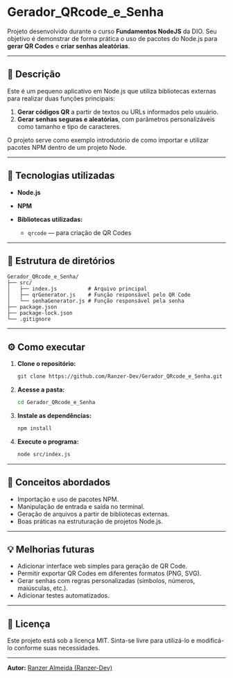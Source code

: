 # Gerador_QRcode_e_Senha

Projeto desenvolvido durante o curso **Fundamentos NodeJS** da DIO.
Seu objetivo é demonstrar de forma prática o uso de pacotes do Node.js para **gerar QR Codes** e **criar senhas aleatórias**.

---

## 📖 Descrição

Este é um pequeno aplicativo em Node.js que utiliza bibliotecas externas para realizar duas funções principais:

1. **Gerar códigos QR** a partir de textos ou URLs informados pelo usuário.
2. **Gerar senhas seguras e aleatórias**, com parâmetros personalizáveis como tamanho e tipo de caracteres.

O projeto serve como exemplo introdutório de como importar e utilizar pacotes NPM dentro de um projeto Node.

---

## 🧰 Tecnologias utilizadas

* **Node.js**
* **NPM**
* **Bibliotecas utilizadas:**

  * `qrcode` — para criação de QR Codes

---

## 🧩 Estrutura de diretórios

```
Gerador_QRcode_e_Senha/
├── src/
│   ├── index.js          # Arquivo principal
│   ├── qrGenerator.js    # Função responsável pelo QR Code
│   └── senhaGenerator.js # Função responsável pela senha
├── package.json
├── package-lock.json
└── .gitignore
```

---

## ⚙️ Como executar

1. **Clone o repositório:**

   ```bash
   git clone https://github.com/Ranzer-Dev/Gerador_QRcode_e_Senha.git
   ```

2. **Acesse a pasta:**

   ```bash
   cd Gerador_QRcode_e_Senha
   ```

3. **Instale as dependências:**

   ```bash
   npm install
   ```

4. **Execute o programa:**

   ```bash
   node src/index.js
   ```

---

## 🧠 Conceitos abordados

* Importação e uso de pacotes NPM.
* Manipulação de entrada e saída no terminal.
* Geração de arquivos a partir de bibliotecas externas.
* Boas práticas na estruturação de projetos Node.js.

---

## 💡 Melhorias futuras

* Adicionar interface web simples para geração de QR Code.
* Permitir exportar QR Codes em diferentes formatos (PNG, SVG).
* Gerar senhas com regras personalizadas (símbolos, números, maiúsculas, etc.).
* Adicionar testes automatizados.

---

## 📜 Licença

Este projeto está sob a licença MIT.
Sinta-se livre para utilizá-lo e modificá-lo conforme suas necessidades.

---

**Autor:** [Ranzer Almeida (Ranzer-Dev)](https://github.com/Ranzer-Dev)
